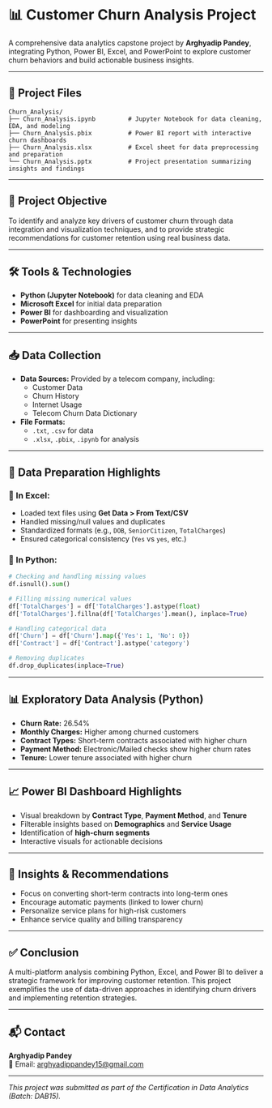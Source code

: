 # 📊 Customer Churn Analysis Project

A comprehensive data analytics capstone project by **Arghyadip Pandey**, integrating Python, Power BI, Excel, and PowerPoint to explore customer churn behaviors and build actionable business insights.

---

## 📁 Project Files

```
Churn_Analysis/
├── Churn_Analysis.ipynb         # Jupyter Notebook for data cleaning, EDA, and modeling
├── Churn_Analysis.pbix          # Power BI report with interactive churn dashboards
├── Churn_Analysis.xlsx          # Excel sheet for data preprocessing and preparation
└── Churn_Analysis.pptx          # Project presentation summarizing insights and findings
```

---

## 🎯 Project Objective

To identify and analyze key drivers of customer churn through data integration and visualization techniques, and to provide strategic recommendations for customer retention using real business data.

---

## 🛠️ Tools & Technologies

- **Python (Jupyter Notebook)** for data cleaning and EDA  
- **Microsoft Excel** for initial data preparation  
- **Power BI** for dashboarding and visualization  
- **PowerPoint** for presenting insights  

---

## 📥 Data Collection

- **Data Sources:** Provided by a telecom company, including:
  - Customer Data
  - Churn History
  - Internet Usage
  - Telecom Churn Data Dictionary
- **File Formats:**
  - `.txt`, `.csv` for data
  - `.xlsx`, `.pbix`, `.ipynb` for analysis

---

## 🧹 Data Preparation Highlights

### 🔹 In Excel:
- Loaded text files using **Get Data > From Text/CSV**
- Handled missing/null values and duplicates
- Standardized formats (e.g., `DOB`, `SeniorCitizen`, `TotalCharges`)
- Ensured categorical consistency (`Yes` vs `yes`, etc.)

### 🔹 In Python:
```python
# Checking and handling missing values
df.isnull().sum()

# Filling missing numerical values
df['TotalCharges'] = df['TotalCharges'].astype(float)
df['TotalCharges'].fillna(df['TotalCharges'].mean(), inplace=True)

# Handling categorical data
df['Churn'] = df['Churn'].map({'Yes': 1, 'No': 0})
df['Contract'] = df['Contract'].astype('category')

# Removing duplicates
df.drop_duplicates(inplace=True)
```

---

## 📊 Exploratory Data Analysis (Python)

- **Churn Rate:** 26.54%
- **Monthly Charges:** Higher among churned customers
- **Contract Types:** Short-term contracts associated with higher churn
- **Payment Method:** Electronic/Mailed checks show higher churn rates
- **Tenure:** Lower tenure associated with higher churn

---

## 📈 Power BI Dashboard Highlights

- Visual breakdown by **Contract Type**, **Payment Method**, and **Tenure**
- Filterable insights based on **Demographics** and **Service Usage**
- Identification of **high-churn segments**
- Interactive visuals for actionable decisions

---

## 🧠 Insights & Recommendations

- Focus on converting short-term contracts into long-term ones
- Encourage automatic payments (linked to lower churn)
- Personalize service plans for high-risk customers
- Enhance service quality and billing transparency

---

## ✅ Conclusion

A multi-platform analysis combining Python, Excel, and Power BI to deliver a strategic framework for improving customer retention. This project exemplifies the use of data-driven approaches in identifying churn drivers and implementing retention strategies.

---

## 📬 Contact

**Arghyadip Pandey**  
📧 Email: [arghyadippandey15@gmail.com](mailto:arghyadippandey15@gmail.com)

---

*This project was submitted as part of the Certification in Data Analytics (Batch: DAB15).*
